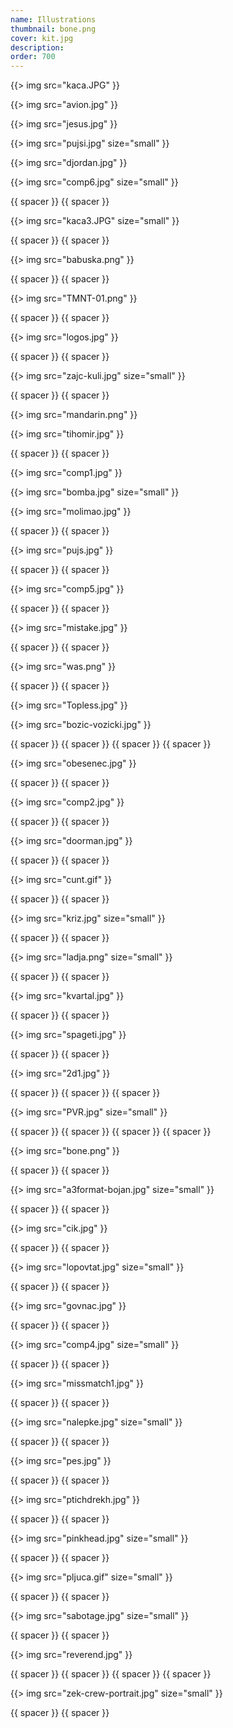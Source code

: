 ```yaml
---
name: Illustrations
thumbnail: bone.png
cover: kit.jpg
description: 
order: 700
---
```


{{> img src="kaca.JPG" }}

{{> img src="avion.jpg" }}

{{> img src="jesus.jpg" }}

{{> img src="pujsi.jpg" size="small" }}

{{> img src="djordan.jpg" }}

{{> img src="comp6.jpg" size="small" }}

{{ spacer }} {{ spacer }} 

{{> img src="kaca3.JPG" size="small" }}

{{ spacer }} {{ spacer }} 

{{> img src="babuska.png" }}

{{ spacer }} {{ spacer }} 

{{> img src="TMNT-01.png" }}

{{ spacer }} {{ spacer }} 

{{> img src="logos.jpg" }}

{{ spacer }} {{ spacer }} 

{{> img src="zajc-kuli.jpg" size="small" }}

{{ spacer }} {{ spacer }} 

{{> img src="mandarin.png" }}

{{> img src="tihomir.jpg" }}

{{ spacer }} {{ spacer }} 

{{> img src="comp1.jpg" }}

{{> img src="bomba.jpg" size="small" }}

{{> img src="molimao.jpg" }}

{{ spacer }} {{ spacer }} 

{{> img src="pujs.jpg" }}

{{ spacer }} {{ spacer }} 

{{> img src="comp5.jpg" }}

{{ spacer }} {{ spacer }} 

{{> img src="mistake.jpg" }}

{{ spacer }} {{ spacer }} 

{{> img src="was.png" }}

{{ spacer }} {{ spacer }}

{{> img src="Topless.jpg" }}

{{> img src="bozic-vozicki.jpg" }}

{{ spacer }} {{ spacer }} {{ spacer }} {{ spacer }}

{{> img src="obesenec.jpg" }}

{{ spacer }} {{ spacer }} 

{{> img src="comp2.jpg" }}

{{ spacer }} {{ spacer }}

{{> img src="doorman.jpg" }}

{{ spacer }} {{ spacer }}

{{> img src="cunt.gif" }}

{{ spacer }} {{ spacer }} 

{{> img src="kriz.jpg" size="small" }}

{{ spacer }} {{ spacer }} 

{{> img src="ladja.png" size="small" }}

{{ spacer }} {{ spacer }} 

{{> img src="kvartal.jpg" }}

{{ spacer }} {{ spacer }} 

{{> img src="spageti.jpg" }}

{{ spacer }} {{ spacer }}

{{> img src="2d1.jpg" }}

{{ spacer }} {{ spacer }} {{ spacer }}

{{> img src="PVR.jpg" size="small" }}

{{ spacer }} {{ spacer }} {{ spacer }} {{ spacer }}

{{> img src="bone.png" }}

{{ spacer }} {{ spacer }} 

{{> img src="a3format-bojan.jpg" size="small" }}

{{ spacer }} {{ spacer }} 

{{>  img src="cik.jpg" }}

{{ spacer }} {{ spacer }} 

{{> img src="lopovtat.jpg" size="small" }}

{{ spacer }} {{ spacer }} 

{{> img src="govnac.jpg" }}

{{ spacer }} {{ spacer }} 

{{> img src="comp4.jpg" size="small" }}

{{ spacer }} {{ spacer }} 

{{> img src="missmatch1.jpg" }}

{{ spacer }} {{ spacer }} 

{{> img src="nalepke.jpg" size="small" }}

{{ spacer }} {{ spacer }} 

{{> img src="pes.jpg" }}

{{ spacer }} {{ spacer }}

{{> img src="ptichdrekh.jpg" }}

{{ spacer }} {{ spacer }}

{{> img src="pinkhead.jpg" size="small" }}

{{ spacer }} {{ spacer }}

{{> img src="pljuca.gif" size="small" }}

{{ spacer }} {{ spacer }}

{{> img src="sabotage.jpg" size="small" }}

{{ spacer }} {{ spacer }}

{{> img src="reverend.jpg" }}

{{ spacer }} {{ spacer }} 
{{ spacer }} {{ spacer }} 

{{> img src="zek-crew-portrait.jpg" size="small" }}

{{ spacer }} {{ spacer }} 

